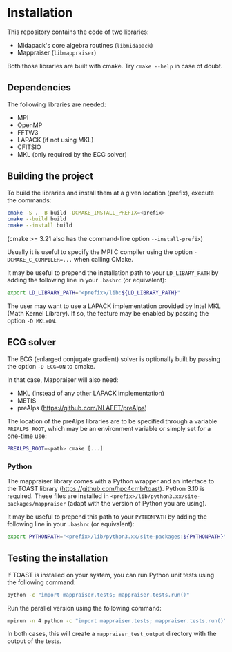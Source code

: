 # Installation

This repository contains the code of two libraries:

- Midapack's core algebra routines (`libmidapack`)
- Mappraiser (`libmappraiser`)

Both those libraries are built with cmake.
Try `cmake --help` in case of doubt.

## Dependencies

The following libraries are needed:

- MPI
- OpenMP
- FFTW3
- LAPACK (if not using MKL)
- CFITSIO
- MKL (only required by the ECG solver)

## Building the project

To build the libraries and install them at a given location (prefix),
execute the commands:

```bash
cmake -S . -B build -DCMAKE_INSTALL_PREFIX=<prefix>
cmake --build build
cmake --install build
```

(cmake >= 3.21 also has the command-line option `--install-prefix`)

Usually it is useful to specify the MPI C compiler using the option `-DCMAKE_C_COMPILER=...` when calling CMake.

It may be useful to prepend the installation path to your `LD_LIBARY_PATH` by adding the following line in your `.bashrc` (or equivalent):

```bash
export LD_LIBRARY_PATH="<prefix>/lib:${LD_LIBRARY_PATH}"
```

The user may want to use a LAPACK implementation provided by Intel MKL (Math Kernel Library).
If so, the feature may be enabled by passing the option `-D MKL=ON`.

## ECG solver

The ECG (enlarged conjugate gradient) solver is optionally built by passing the option `-D ECG=ON` to cmake.

In that case, Mappraiser will also need:

- MKL (instead of any other LAPACK implementation)
- METIS
- preAlps (<https://github.com/NLAFET/preAlps>)

The location of the preAlps libraries are to be specified through a variable `PREALPS_ROOT`, which may be an environment variable or simply set for a one-time use:

```bash
PREALPS_ROOT=<path> cmake [...]
```

### Python

The mappraiser library comes with a Python wrapper and an interface to the TOAST library (<https://github.com/hpc4cmb/toast>).
Python 3.10 is required.
These files are installed in `<prefix>/lib/python3.xx/site-packages/mappraiser` (adapt with the version of Python you are using).

It may be useful to prepend this path to your `PYTHONPATH` by adding the following line in your `.bashrc` (or equivalent):

```bash
export PYTHONPATH="<prefix>/lib/python3.xx/site-packages:${PYTHONPATH}"
```

## Testing the installation

If TOAST is installed on your system, you can run Python unit tests using the following command:

```bash
python -c "import mappraiser.tests; mappraiser.tests.run()"
```

Run the parallel version using the following command:

```bash
mpirun -n 4 python -c "import mappraiser.tests; mappraiser.tests.run()"
```

In both cases, this will create a `mappraiser_test_output` directory with the output of the tests.
